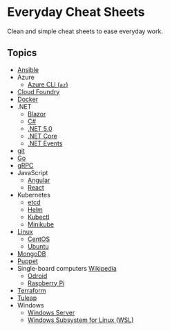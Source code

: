 # Everyday Cheat Sheets

Clean and simple cheat sheets to ease everyday work.

## Topics

* [Ansible](./docs/ansible.md)
* Azure
  * [Azure CLI (`az`)](./docs/azure-cli.md)
* [Cloud Foundry](./docs/cloudfoundry.md)
* [Docker](./docs/docker.md)
* .NET
  * [Blazor](./docs/blazor.md)
  * [C#](./docs/csharp.md)
  * [.NET 5.0](./docs/dotnet50.md)
  * [.NET Core](./docs/dotnetcore.md)
  * [.NET Events](./docs/dotnetevents.md)
* [git](./docs/git.md)
* [Go](./docs/go.md)
* [gRPC](./docs/grpc.md)
* JavaScript
  * [Angular](./docs/angular.md)
  * [React](./docs/reactjs.md)
* Kubernetes
  * [etcd](./docs/etcd.md)
  * [Helm](./docs/helm.md)
  * [Kubectl](./docs/kubectl.md)
  * [Minikube](./docs/minikube.md)
* [Linux](./docs/linux.md)
  * [CentOS](./docs/centos.md)
  * [Ubuntu](./docs/ubuntu.md)
* [MongoDB](./docs/mongodb.md)
* [Puppet](./docs/puppet.md)
* Single-board computers [Wikipedia](https://en.wikipedia.org/wiki/Single-board_computer)
  * [Odroid](./docs/odroid.md)
  * [Raspberry Pi](./docs/raspberrypi.md)
* [Terraform](./docs/terraform.md)
* [Tuleap](./docs/tuleap.md)
* Windows
  * [Windows Server](./docs/windows-server.md)
  * [Windows Subsystem for Linux (WSL)](./docs/wsl.md)
